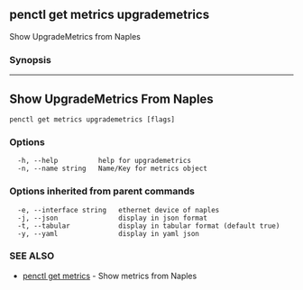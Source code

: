 ## penctl get metrics upgrademetrics

Show UpgradeMetrics from Naples

### Synopsis



---------------------------------
 Show UpgradeMetrics From Naples 
---------------------------------


```
penctl get metrics upgrademetrics [flags]
```

### Options

```
  -h, --help          help for upgrademetrics
  -n, --name string   Name/Key for metrics object
```

### Options inherited from parent commands

```
  -e, --interface string   ethernet device of naples
  -j, --json               display in json format
  -t, --tabular            display in tabular format (default true)
  -y, --yaml               display in yaml json
```

### SEE ALSO
* [penctl get metrics](penctl_get_metrics.md)	 - Show metrics from Naples


